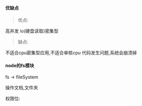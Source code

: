 
#### 优缺点

> 优点:

高并发
io(硬盘读取)密集型

> 缺点:

不适合cpu密集型应用,不适合单核cpu
代码发生问题,系统会崩溃掉

#### node的fs模块

fs -> fileSystem

操作文档,文件夹

权限位:




